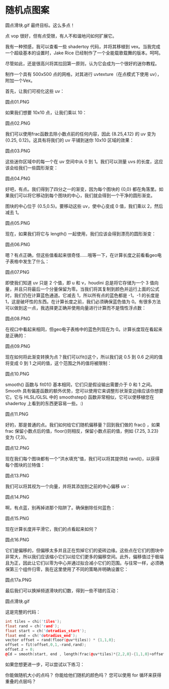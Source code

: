 # 随机点图案

圆点滑块.gif
最终目标。这么多点！

点 vop 很好，但有点受限，有人不和谐地问如何扩展它。

我有一种预感，我可以查看一些 shadertoy 代码，并将其移植到 vex。当我完成一个超级基本的设置时，Jake Rice 已经制作了一个全能载歌载舞的版本。呵呵。

尽管如此，还是很高兴将其拉回第一原则，认为它会成为一个很好的迷你教程。

制作一个具有 500x500 点的网格，对其进行 uvtexture（在点模式下使用 uv），附加一个Vex。

首先，让我们可视化这些 uv：

圆点01.PNG

如果我们想要 10x10 点，让我们乘以 10：

圆点02.PNG

我们可以使用frac函数去除小数点前的任何内容，因此 {8.25,4.12} 的 uv 变为 {0.25, 0.12}。这具有将我们的 uv 平铺到迷你 10x10 区域的效果：

圆点03.PNG

这些迷你区域中的每一个在 uv 空间中从 0 到 1。我们可以测量 uvs 的长度，这应该会给我们一些圆形渐变：

圆点04.PNG

好吧，有点。我们得到了四分之一的渐变，因为每个图块的 {0,0} 都在角落里。如果我们可以将它移动到每个图块的中心，我们就会得到一个干净的圆形渐变。

图块的中心位于 {0.5,0.5}。要移动这些 uv，使中心变成 0 值，我们乘以 2，然后减去 1。

圆点05.PNG

现在，如果我们将它与 length() 一起使用，我们应该会得到漂亮的圆形渐变：

圆点06.PNG

嗯？有点正确，但这些值看起来很奇怪......哦等一下，在计算长度之前看看geo电子表格中发生了什么：

圆点07.PNG

即使我们知道 uv 只是 2 个值，即 u 和 v，houdini 总是将它存储为一个 3 值向量，并且只将最后一个分量保留为零。当我们将其复制到颜色并运行上面的公式时，我们仍在计算蓝色通道。它减去 1，所以所有点的蓝色都是 -1。-1 的长度是 1，这是破坏性的东西。在计算长度之前，我们必须确保蓝色值为 0。有很多方法可以做到这一点，我选择更正确并使用向量进行计算而不是惰性浮点数：

圆点08.PNG

在视口中看起来相同，但geo电子表格中的蓝色列现在为 0。计算长度现在看起来是正确的：

圆点09.PNG

现在如何将此渐变转换为点？我们可以fit()这个，所以我们说 0.5 到 0.6 之间的值将变成 0 到 1 之间的值，这个范围之外的值将被限制：

圆点10.PNG

smooth() 函数与 fit01() 基本相同，它们只是假设输出需要介于 0 和 1 之间。Smooth 具有偏差函数的额外优势，您可以使用它来调整形状渐变边缘应该你想要它。它与 HLSL/GLSL 中的 smoothstep() 函数非常相似，它可以使移植您在 shadertoy 上看到的东西更容易一些。:)

圆点11.PNG

好的，那是普通的点。我们如何给它们随机偏移量？回到我们做的 frac() ，如果 frac 保留小数点后的值，floor()则相反，保留小数点前的值，例如 {7.25, 3.23} 变为 {7,3}。

圆点12.PNG

现在我们每个图块都有一个“洪水填充”值，我们可以将其提供给 rand()，以获得每个图块的兰特值：

圆点13.PNG

我们可以将其视为一个向量，并将其添加到之前的中心偏移 uv：

圆点14.PNG

啊，有点蓝，别再掉进那个陷阱了。确保删除任何蓝色：

圆点15.PNG

现在计算长度并平滑它，我们的点看起来如何？

圆点16.PNG

它们是偏移的，但偏移太多并且正在剪掉它们的瓷砖边缘。这些点在它们的图块中非常大，所以我们应该缩小它们以给它们更多的偏移空间。此外，偏移值过于极端且为正，因此让它们以零为中心并通过拟合减小它们的范围。与往常一样，必须确保第三个组件归零，我在这里使用了不同的策略并明确设置它：

圆点17a.PNG

最后我们可以换掉频道滑块的幻数，得到一些不错的互动：

圆点滑块.gif

这是完整的代码：

```cpp
int tiles = chi('tiles');
float rand = ch('rand');
float start = ch('dotradius_start');
float end = ch('dotradius_end');
vector offset = rand(floor(@uv*tiles)) * {1,1,0};
offset = fit(offset,0,1,-rand,rand); 
offset.z = 0;
@Cd = smooth(start, end , length(frac(@uv*tiles)*{2,2,0}-{1,1,0}+offset));
```

如果您想更进一步，可以尝试以下练习：

你能做随机大小的点吗？
你能给他们随机的颜色吗？
您可以使用 for 循环来获得重叠的点层吗？
